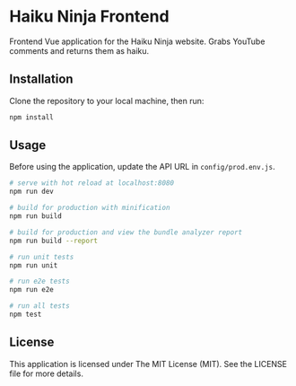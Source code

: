 # Haiku Ninja Frontend

Frontend Vue application for the Haiku Ninja website. Grabs YouTube comments and returns them as haiku.

## Installation

Clone the repository to your local machine, then run:

``` bash
npm install

```

## Usage

Before using the application, update the API URL in `config/prod.env.js`.

``` bash
# serve with hot reload at localhost:8080
npm run dev

# build for production with minification
npm run build

# build for production and view the bundle analyzer report
npm run build --report

# run unit tests
npm run unit

# run e2e tests
npm run e2e

# run all tests
npm test
```

## License

This application is licensed under The MIT License (MIT). See the LICENSE file for more details.
